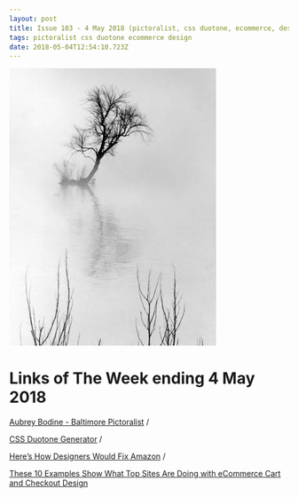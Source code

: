 ```yaml
---
layout: post
title: Issue 103 - 4 May 2018 (pictoralist, css duotone, ecommerce, design)
tags: pictoralist css duotone ecommerce design
date: 2018-05-04T12:54:10.723Z
---
```

![Aubrey Bodine - Baltimore Pictoralist](/assets/uploads/issue-103.jpg "Aubrey Bodine - Baltimore Pictoralist")

# Links of The Week ending 4 May 2018

<a href="https://aaubreybodine.com" target="_blank">Aubrey Bodine - Baltimore Pictoralist</a> / 

<a href="https://duotones.co/" target="_blank">CSS Duotone Generator</a> /

<a href="https://www.fastcodesign.com/90169636/we-asked-designers-to-fix-amazon-this-is-their-vision" target="_blank">Here’s How Designers Would Fix Amazon</a> / 

<a href="https://www.goinflow.com/ecommerce-cart-checkout-design/" target="_blank">These 10 Examples Show What Top Sites Are Doing with eCommerce Cart and Checkout Design</a>